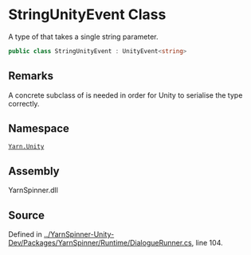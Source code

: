 <!-- This file was generated by a tool. Do not edit this file by hand. -->

# StringUnityEvent Class

A type of <see cref="!:UnityEvent"></see> that takes a single string
parameter. 


```csharp
public class StringUnityEvent : UnityEvent<string>
```
## Remarks

A concrete subclass of <see cref="!:UnityEvent"></see> is needed in
order for Unity to serialise the type correctly.




## Namespace
[`Yarn.Unity`](/api/csharp/yarn.unity/README.md)

## Assembly
YarnSpinner.dll

## Source
Defined in [../YarnSpinner-Unity-Dev/Packages/YarnSpinner/Runtime/DialogueRunner.cs](https://github.com/YarnSpinnerTool/YarnSpinner-Unity//blob/develop/Runtime/DialogueRunner.cs#L104), line 104.
